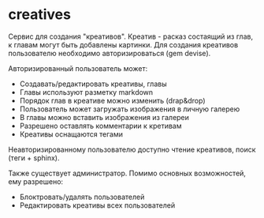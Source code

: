 creatives
=========
Сервис для создания "креативов".
Креатив - расказ состаящий из глав, к главам могут быть добавлены картинки.
Для создания креативов пользователю необходимо авторизироваться (gem devise).

Авторизированный пользователь может:
- Создавать/редактировать креативы, главы
- Главы используют разметку markdown
- Порядок глав в креативе можно изменить (drap&drop)
- Пользователь может загружать изображения в личную галерею
- В главы можно вставить изображения из галереи
- Разрешено оставлять комментарии к кретивам
- Креативы оснащаются тегами

Неавторизированному пользователю доступно чтение креативов, поиск (теги + sphinx).

Также существует администратор. Помимо основных возможностей, ему разрешено:
- Блоктровать/удалять пользователей
- Редактировать креативы всех пользователей
